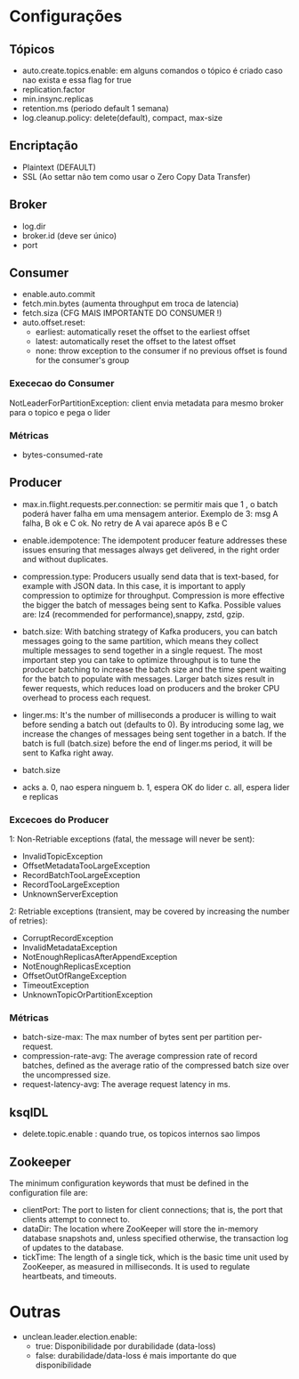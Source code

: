 # Configurações

## Tópicos
- auto.create.topics.enable: em alguns comandos o tópico é criado caso nao exista e essa flag for true
- replication.factor
- min.insync.replicas
- retention.ms (periodo default 1 semana)
- log.cleanup.policy: delete(default), compact, max-size

## Encriptação
- Plaintext (DEFAULT)
- SSL (Ao settar não tem como usar o Zero Copy Data Transfer)

## Broker
- log.dir
- broker.id (deve ser único)
- port

## Consumer
- enable.auto.commit
- fetch.min.bytes (aumenta throughput em troca de latencia)
- fetch.siza (CFG MAIS IMPORTANTE DO CONSUMER !)
- auto.offset.reset:
  - earliest: automatically reset the offset to the earliest offset
  - latest: automatically reset the offset to the latest offset
  - none: throw exception to the consumer if no previous offset is found for the consumer's group

### Exececao do Consumer
NotLeaderForPartitionException: client envia metadata para mesmo broker para o topico e pega o lider

### Métricas
- bytes-consumed-rate

## Producer
- max.in.flight.requests.per.connection: se permitir mais que 1 , o batch poderá haver falha em uma mensagem anterior.
Exemplo de 3: msg A falha, B ok e C ok. No retry de A vai aparece após B e C

- enable.idempotence: The idempotent producer feature addresses these issues ensuring that messages always get delivered, in the right order and without duplicates.

- compression.type: Producers usually send data that is text-based, for example with JSON data. In this case, it is important to apply compression to optimize for throughput. Compression is more effective the bigger the batch of messages being sent to Kafka. Possible values are: lz4 (recommended for performance),snappy, zstd, gzip.

- batch.size: With batching strategy of Kafka producers, you can batch messages going to the same partition, which means they collect multiple messages to send together in a single request. The most important step you can take to optimize throughput is to tune the producer batching to increase the batch size and the time spent waiting for the batch to populate with messages. Larger batch sizes result in fewer requests, which reduces load on producers and the broker CPU overhead to process each request.

- linger.ms: It's the number of milliseconds a producer is willing to wait before sending a batch out (defaults to 0). By introducing some lag, we increase the changes of messages being sent together in a batch. If the batch is full (batch.size) before the end of linger.ms period, it will be sent to Kafka right away.
- batch.size
- acks
  a. 0, nao espera ninguem
  b. 1, espera OK do lider
  c. all, espera lider e replicas

### Excecoes do Producer

1: Non-Retriable exceptions (fatal, the message will never be sent):

- InvalidTopicException
- OffsetMetadataTooLargeException
- RecordBatchTooLargeException
- RecordTooLargeException
- UnknownServerException

2: Retriable exceptions (transient, may be covered by increasing the number of retries):
- CorruptRecordException
- InvalidMetadataException
- NotEnoughReplicasAfterAppendException
- NotEnoughReplicasException
- OffsetOutOfRangeException
- TimeoutException
- UnknownTopicOrPartitionException

### Métricas

- batch-size-max: The max number of bytes sent per partition per-request.
- compression-rate-avg: The average compression rate of record batches, defined as the average ratio of the compressed batch size over the uncompressed size.
- request-latency-avg: The average request latency in ms.

## ksqlDL
- delete.topic.enable : quando true, os topicos internos sao limpos

## Zookeeper
The minimum configuration keywords that must be defined in the configuration file are:

- clientPort: The port to listen for client connections; that is, the port that clients attempt to connect to.
- dataDir: The location where ZooKeeper will store the in-memory database snapshots and, unless specified otherwise, the transaction log of updates to the database.
- tickTime: The length of a single tick, which is the basic time unit used by ZooKeeper, as measured in milliseconds. It is used to regulate heartbeats, and timeouts.

# Outras

- unclean.leader.election.enable:
  - true: Disponibilidade por durabilidade (data-loss)
  - false: durabilidade/data-loss é mais importante do que disponibilidade
